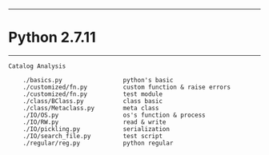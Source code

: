 ------------------------
# Python 2.7.11
------------------------

	Catalog Analysis

		./basics.py 				python's basic
		./customized/fn.py  		custom function & raise errors
		./customized/fn.py 			test module
		./class/BClass.py 			class basic
		./class/Metaclass.py 		meta class
		./IO/OS.py 					os's function & process
		./IO/RW.py 					read & write
		./IO/pickling.py 			serialization
		./IO/search_file.py 		test script
		./regular/reg.py 			python regular